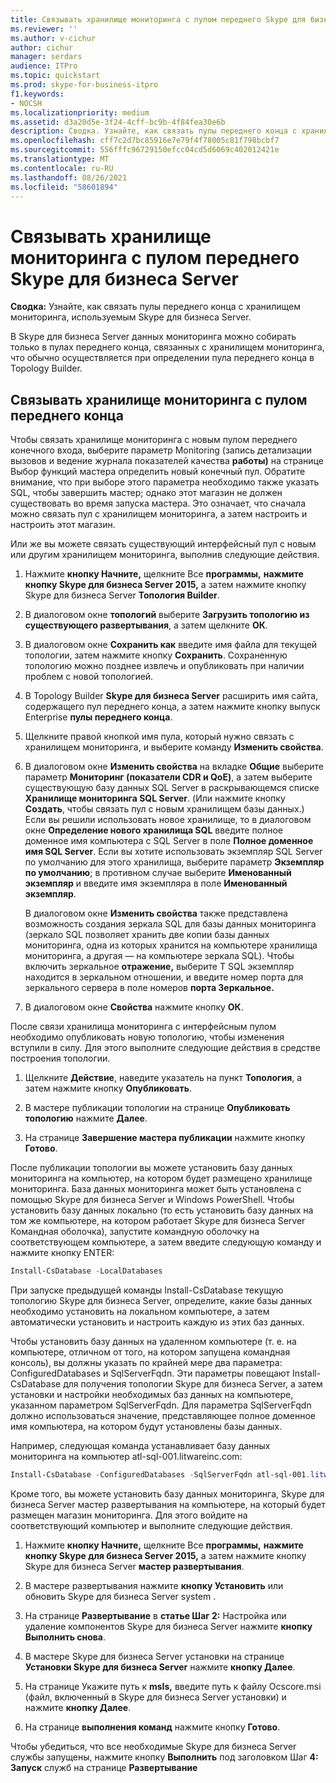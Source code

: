 ```yaml
---
title: Связывать хранилище мониторинга с пулом переднего Skype для бизнеса Server
ms.reviewer: ''
ms.author: v-cichur
author: cichur
manager: serdars
audience: ITPro
ms.topic: quickstart
ms.prod: skype-for-business-itpro
f1.keywords:
- NOCSH
ms.localizationpriority: medium
ms.assetid: d3a20d5e-3f24-4cff-bc9b-4f84fea30e6b
description: Сводка. Узнайте, как связать пулы переднего конца с хранилищем мониторинга, используемым Skype для бизнеса Server.
ms.openlocfilehash: cff7c2d7bc85916e7e79f4f78005c81f798bcbf7
ms.sourcegitcommit: 556fffc96729150efcc04cd5d6069c402012421e
ms.translationtype: MT
ms.contentlocale: ru-RU
ms.lasthandoff: 08/26/2021
ms.locfileid: "58601894"
---
```

# <a name="associate-a-monitoring-store-with-a-front-end-pool-in-skype-for-business-server"></a>Связывать хранилище мониторинга с пулом переднего Skype для бизнеса Server 
**Сводка:** Узнайте, как связать пулы переднего конца с хранилищем мониторинга, используемым Skype для бизнеса Server.
  
В Skype для бизнеса Server данных мониторинга можно собирать только в пулах переднего конца, связанных с хранилищем мониторинга, что обычно осуществляется при определении пула переднего конца в Topology Builder.
  
## <a name="associate-a-monitoring-store-with-a-front-end-pool"></a>Связывать хранилище мониторинга с пулом переднего конца

 Чтобы связать хранилище мониторинга с новым пулом переднего конечного входа, выберите параметр Monitoring (запись детализации  вызовов и ведение журнала показателей качества **работы)** на странице Выбор функций мастера определить новый конечный пул. Обратите внимание, что при выборе этого параметра необходимо также указать SQL, чтобы завершить мастер; однако этот магазин не должен существовать во время запуска мастера. Это означает, что сначала можно связать пул с хранилищем мониторинга, а затем настроить и настроить этот магазин.
  
Или же вы можете связать существующий интерфейсный пул с новым или другим хранилищем мониторинга, выполнив следующие действия.
  
1. Нажмите **кнопку Начните,** щелкните Все **программы,** **нажмите кнопку Skype для бизнеса Server 2015,** а затем нажмите кнопку Skype для бизнеса Server **Топология Builder**.
    
2. В диалоговом окне **топологий** выберите **Загрузить топологию из существующего развертывания**, а затем щелкните **ОК**.
    
3. В диалоговом окне **Сохранить как** введите имя файла для текущей топологии, затем нажмите кнопку **Сохранить**. Сохраненную топологию можно позднее извлечь и опубликовать при наличии проблем с новой топологией.
    
4. В Topology Builder **Skype для бизнеса Server** расширить имя сайта, содержащего пул переднего конца, а затем нажмите кнопку выпуск Enterprise **пулы переднего конца**.
    
5. Щелкните правой кнопкой имя пула, который нужно связать с хранилищем мониторинга, и выберите команду **Изменить свойства**.
    
6. В диалоговом окне **Изменить свойства** на вкладке **Общие** выберите параметр **Мониторинг (показатели CDR и QoE)**, а затем выберите существующую базу данных SQL Server в раскрывающемся списке **Хранилище мониторинга SQL Server**. (Или нажмите кнопку **Создать**, чтобы связать пул с новым хранилищем базы данных.) Если вы решили использовать новое хранилище, то в диалоговом окне **Определение нового хранилища SQL** введите полное доменное имя компьютера с SQL Server в поле  **Полное доменное имя SQL Server**. Если вы хотите использовать экземпляр SQL Server по умолчанию для этого хранилища, выберите параметр **Экземпляр по умолчанию**; в противном случае выберите **Именованный экземпляр** и введите имя экземпляра в поле **Именованный экземпляр**.
    
    В диалоговом окне **Изменить свойства** также представлена возможность создания зеркала SQL для базы данных мониторинга (зеркало SQL позволяет хранить две копии базы данных мониторинга, одна из которых хранится на компьютере хранилища мониторинга, а другая — на компьютере зеркала SQL). Чтобы включить зеркальное **отражение,** выберите T SQL экземпляр находится в зеркальном отношении, и введите номер порта для зеркального сервера в поле номеров **порта Зеркальное.**
    
7. В диалоговом окне **Свойства** нажмите кнопку **ОК**.
    
После связи хранилища мониторинга с интерфейсным пулом необходимо опубликовать новую топологию, чтобы изменения вступили в силу. Для этого выполните следующие действия в средстве построения топологии.
  
1. Щелкните **Действие**, наведите указатель на пункт **Топология**, а затем нажмите кнопку **Опубликовать**.
    
2. В мастере публикации топологии на странице **Опубликовать топологию** нажмите **Далее**.
    
3. На странице **Завершение мастера публикации** нажмите кнопку **Готово**.
    
После публикации топологии вы можете установить базу данных мониторинга на компьютер, на котором будет размещено хранилище мониторинга. База данных мониторинга может быть установлена с помощью Skype для бизнеса Server и Windows PowerShell. Чтобы установить базу данных локально (то есть установить базу данных на том же компьютере, на котором работает Skype для бизнеса Server Командная оболочка), запустите командную оболочку на соответствующем компьютере, а затем введите следующую команду и нажмите кнопку ENTER:
  
```powershell
Install-CsDatabase -LocalDatabases
```

При запуске предыдущей команды Install-CsDatabase текущую топологию Skype для бизнеса Server, определите, какие базы данных необходимо установить на локальном компьютере, а затем автоматически установить и настроить каждую из этих баз данных.
  
Чтобы установить базу данных на удаленном компьютере (т. е. на компьютере, отличном от того, на котором запущена командная консоль), вы должны указать по крайней мере два параметра: ConfiguredDatabases и SqlServerFqdn. Эти параметры повещают Install-CsDatabase для получения топологии Skype для бизнеса Server, а затем установки и настройки необходимых баз данных на компьютере, указанном параметром SqlServerFqdn. Для параметра SqlServerFqdn должно использоваться значение, представляющее полное доменное имя компьютера, на котором будут установлены базы данных.
  
Например, следующая команда устанавливает базу данных мониторинга на компьютер atl-sql-001.litwareinc.com:
  
```powershell
Install-CsDatabase -ConfiguredDatabases -SqlServerFqdn atl-sql-001.litwareinc.com
```

Кроме того, вы можете установить базу данных мониторинга, Skype для бизнеса Server мастер развертывания на компьютере, на который будет размещен магазин мониторинга. Для этого войдите на соответствующий компьютер и выполните следующие действия.
  
1. Нажмите **кнопку Начните,** щелкните Все **программы,** **нажмите кнопку Skype для бизнеса Server 2015,** а затем нажмите кнопку Skype для бизнеса Server **мастер развертывания**.
    
2. В мастере развертывания нажмите **кнопку Установить** или обновить Skype для бизнеса Server system .
    
3. На странице **Развертывание** в **статье Шаг 2:** Настройка или удаление компонентов Skype для бизнеса Server нажмите **кнопку Выполнить снова**.
    
4. В мастере Skype для бизнеса Server установки на странице **Установки Skype для бизнеса Server** нажмите **кнопку Далее**.
    
5. На странице Укажите путь к **msIs,** введите путь к файлу Ocscore.msi (файл, включенный в Skype для бизнеса Server установки) и нажмите **кнопку Далее**.
    
6. На странице **выполнения команд** нажмите кнопку **Готово**.
    
Чтобы убедиться, что все необходимые Skype для бизнеса Server службы запущены, нажмите кнопку **Выполнить** под заголовком Шаг **4: Запуск** служб на странице **Развертывание**
  

